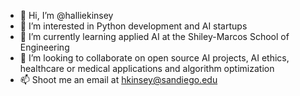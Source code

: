 - 👋 Hi, I’m @halliekinsey
- 👀 I’m interested in Python development and AI startups
- 🌱 I’m currently learning applied AI at the Shiley-Marcos School of Engineering 
- 💞️ I’m looking to collaborate on open source AI projects, AI ethics, healthcare or medical applications and algorithm optimization
- 📫 Shoot me an email at hkinsey@sandiego.edu

<!---
halliekinsey/halliekinsey is a ✨ special ✨ repository because its `README.md` (this file) appears on your GitHub profile.
You can click the Preview link to take a look at your changes.
--->
